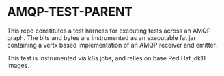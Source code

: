 # AMQP-TEST-PARENT

This repo constitutes a test harness for executing tests across an AMQP graph. The bits and bytes are 
instrumented as an executable fat jar containing a vertx based implementation of an AMQP receiver and 
emitter. 

This test is instrumented via k8s jobs, and relies on base Red Hat jdk11 images. 
